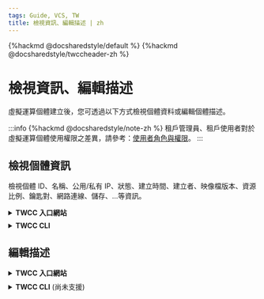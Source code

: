 ```yaml
---
tags: Guide, VCS, TW
title: 檢視資訊、編輯描述 | zh
---
```


{%hackmd @docsharedstyle/default %}
{%hackmd @docsharedstyle/twccheader-zh %}

# 檢視資訊、編輯描述

虛擬運算個體建立後，您可透過以下方式檢視個體資料或編輯個體描述。

:::info
{%hackmd @docsharedstyle/note-zh %}
租戶管理員、租戶使用者對於虛擬運算個體使用權限之差異，請參考：[<ins>使用者角色與權限</ins>](https://man.twcc.ai/@twccdocs/role-main-zh/https%3A%2F%2Fman.twcc.ai%2F%40twccdocs%2Frole-compute-zh#虛擬運算服務)。
:::

## 檢視個體資訊

檢視個體 ID、名稱、公用/私有 IP、狀態、建立時間、建立者、映像檔版本、資源比例、鑰匙對、網路連線、儲存、…等資訊。

<!-- UI start -->

<details class="docspoiler">

<summary><b>TWCC 入口網站</b></summary>

<br>

* 進入虛擬運算個體管理頁面，可檢視所有建立個體的列表資訊：**ID**、**名稱**、**對外 IP**、**個體狀態**、**建立時間**及**建立者**。
* 在「**搜尋**」列輸入關鍵字可篩選出列表的欄位中符合該特定條件的結果。

![](https://cos.twcc.ai/SYS-MANUAL/uploads/upload_9b0bec73d32cdc3370baf274bf28b8f9.png)


:::warning
<i class="fa fa-lightbulb-o fa-20" aria-hidden="true"></i> **提示：** 最後創建的個體列在最上方，點選上方的欄位名稱，可改變排列順序。
:::

- 進入詳細資料配置頁面，可檢視更詳細的個體資訊：**基本資訊**、**詳細規格**、**網路與連線**、**儲存資訊**。

![](https://cos.twcc.ai/SYS-MANUAL/uploads/upload_4b5b513960169c831bdc6ba0d8613e8a.png)

</details>

<!-- Space -->

<div style="height:8px"></div>

<!-- CLI start -->

<details class="docspoiler">
<summary><b>TWCC CLI</b></summary>

<br>

- 檢視個體 ID、名稱、建立時間、狀態。

```
$ twccli ls vcs
```

![](https://cos.twcc.ai/SYS-MANUAL/uploads/upload_b59214e6a5aa3939d5e679b2b43761eb.png)

- 檢視計劃下的所有虛擬運算個體 **(僅限租戶管理員使用)**

```bash
$ twccli ls vcs -all
```

</details>

## 編輯描述

<!-- UI start -->

<details class="docspoiler">

<summary><b>TWCC 入口網站</b></summary>

<br>

* 進入「**虛擬運算個體詳細資料**」頁，點選「<i class="fa fa-pencil" aria-hidden="true"></i>」即可編輯、加入虛擬運算個體的描述內容，以區辨不同的虛擬運算個體。

![](https://cos.twcc.ai/SYS-MANUAL/uploads/upload_cd49ecf150da5f7e001fd7ed52c46a86.png)


- 進入詳細資料配置頁面，可檢視更詳細的個體資訊：**基本資訊**、**詳細規格**、**網路與連線**、**儲存資訊**。

![](https://cos.twcc.ai/SYS-MANUAL/uploads/upload_4b5b513960169c831bdc6ba0d8613e8a.png)

</details>

<!-- Space -->

<div style="height:8px"></div>

<!-- CLI start -->

<details class="docspoiler">
<summary><b>TWCC CLI</b> (尚未支援) </summary>

<br>

</details>


